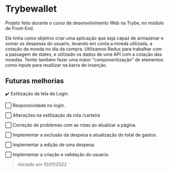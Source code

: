 # Trybewallet
Projeto feito durante o curso de desenvolvimento Web na Trybe, no módulo de Front-End.

Ele tinha como objetivo criar uma aplicação que seja capaz de armazenar e somar as despesas do usuario, levando em conta a moeda utilizada, a cotação da moeda no dia da compra.
Utilizamos Redux para trabalhar com a passagem de states, e utilizado os dados de uma API com a cotação das moedas. Tentei também fazer uma maior "componentização" de elementos como inputs para reutilizar na barra de inserção.

## Futuras melhorias
✔️ Estilização da tela de Login.

⬜ Responsividade no login.

⬜ Alterações na estilização da rota /carteira

⬜ Correção de problemas com as rotas ao atualizar a página.

⬜ Implementar a exclusão da despesa e atualização do total de gastos.

⬜ Implementar a edição de uma despesa.

⬜ Implementar a criação e validação do usuario.

> _iniciado em 10/01/2022_
